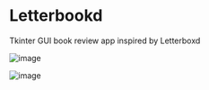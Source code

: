 # Letterbookd
Tkinter GUI book review app inspired by Letterboxd

![image](https://github.com/aseef2289/Letterbookd/assets/100977702/032bfe16-458e-4e07-8061-99a77656bbd8)

![image](https://github.com/aseef2289/Letterbookd/assets/100977702/a8304d0e-fc84-4f40-a81f-be8ee151469a)
